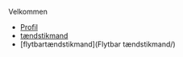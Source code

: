 Velkommen

- [Profil](Profil.html)
- [tændstikmand](Tændstikmand/)
- [flytbartændstikmand](Flytbar tændstikmand/)


